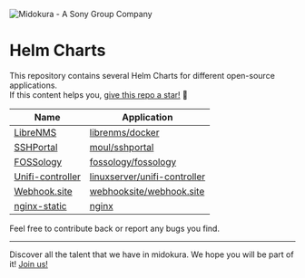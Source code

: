 ![Midokura - A Sony Group Company](https://www.midokura.com/wp-content/uploads/2020/02/logo-midokura.png)

# Helm Charts

This repository contains several Helm Charts for different open-source applications.  
If this content helps you, [give this repo a star!](https://github.com/midokura/helm-charts-community/stargazers) 🌟

| Name | Application |
|------|-------------|
| [LibreNMS](https://github.com/midokura/helm-charts-community/tree/main/charts/librenms) | [librenms/docker](https://github.com/librenms/docker) |
| [SSHPortal](https://github.com/midokura/helm-charts-community/tree/main/charts/sshportal) | [moul/sshportal](https://github.com/moul/sshportal) |
| [FOSSology](https://github.com/midokura/helm-charts-community/tree/main/charts/fossology) | [fossology/fossology](https://github.com/fossology/fossology) |
| [Unifi-controller](https://github.com/midokura/helm-charts-community/tree/main/charts/unifi-controller) | [linuxserver/unifi-controller](https://hub.docker.com/r/linuxserver/unifi-controller) |
| [Webhook.site](https://github.com/midokura/helm-charts-community/tree/main/charts/webhook-site) | [webhooksite/webhook.site](https://github.com/webhooksite/webhook.site) |
| [nginx-static](https://github.com/midokura/helm-charts-community/tree/main/charts/nginx-static) | [nginx](https://hub.docker.com/_/nginx) |

Feel free to contribute back or report any bugs you find.

---

Discover all the talent that we have in midokura. We hope you will be part of it!
[Join us!](https://www.midokura.com/careers/)
